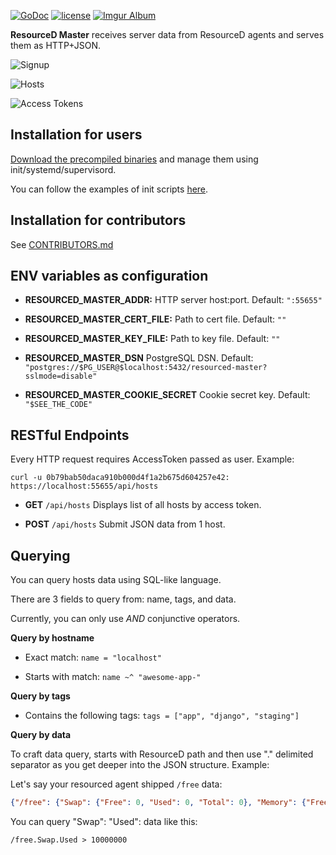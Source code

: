 [![GoDoc](https://godoc.org/github.com/resourced/resourced-master?status.svg)](http://godoc.org/github.com/resourced/resourced-master) [![license](http://img.shields.io/badge/license-MIT-red.svg?style=flat)](LICENSE.md) [![Imgur Album](https://img.shields.io/badge/images-imgur-blue.svg?style=flat)](http://imgur.com/a/MKyFr#0)


**ResourceD Master** receives server data from ResourceD agents and serves them as HTTP+JSON.

![Signup](http://i.imgur.com/UcNmeTF.png)

![Hosts](http://i.imgur.com/N92tKwi.png)

![Access Tokens](http://i.imgur.com/spk2wO3.png)


## Installation for users

[Download the precompiled binaries](https://github.com/resourced/resourced-master/releases) and manage them using init/systemd/supervisord.

You can follow the examples of init scripts [here](https://github.com/resourced/resourced-master/tree/master/scripts/init).


## Installation for contributors

See [CONTRIBUTORS.md](docs/CONTRIBUTORS.md)


## ENV variables as configuration

* **RESOURCED_MASTER_ADDR:** HTTP server host:port. Default: `":55655"`

* **RESOURCED_MASTER_CERT_FILE:** Path to cert file. Default: `""`

* **RESOURCED_MASTER_KEY_FILE:** Path to key file. Default: `""`

* **RESOURCED_MASTER_DSN** PostgreSQL DSN. Default: `"postgres://$PG_USER@$localhost:5432/resourced-master?sslmode=disable"`

* **RESOURCED_MASTER_COOKIE_SECRET** Cookie secret key. Default: `"$SEE_THE_CODE"`


## RESTful Endpoints

Every HTTP request requires AccessToken passed as user. Example:
```
curl -u 0b79bab50daca910b000d4f1a2b675d604257e42: https://localhost:55655/api/hosts
```

* **GET** `/api/hosts` Displays list of all hosts by access token.

* **POST** `/api/hosts` Submit JSON data from 1 host.


## Querying

You can query hosts data using SQL-like language.

There are 3 fields to query from: name, tags, and data.

Currently, you can only use *AND* conjunctive operators.


**Query by hostname**

* Exact match: `name = "localhost"`

* Starts with match: `name ~^ "awesome-app-"`

**Query by tags**

* Contains the following tags: `tags = ["app", "django", "staging"]`

**Query by data**

To craft data query, starts with ResourceD path and then use "." delimited separator as you get deeper into the JSON structure. Example:

Let's say your resourced agent shipped `/free` data:
```json
{"/free": {"Swap": {"Free": 0, "Used": 0, "Total": 0}, "Memory": {"Free": 1346609152, "Used": 7243325440, "Total": 8589934592, "ActualFree": 3666075648, "ActualUsed": 4923858944}}}
```

You can query "Swap": "Used": data like this:
```
/free.Swap.Used > 10000000
```

